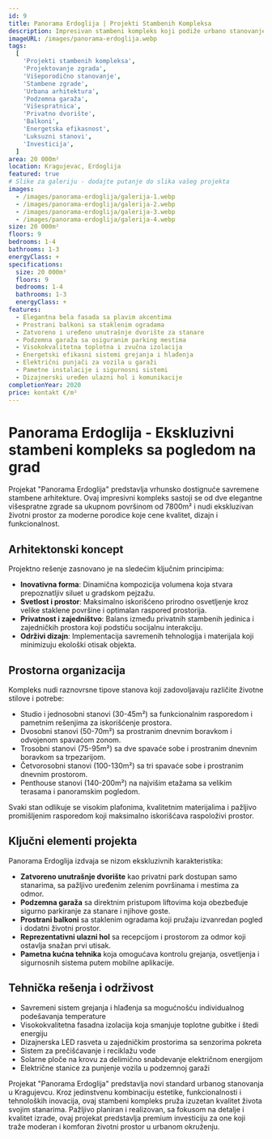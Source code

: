 ```yaml
---
id: 9
title: Panorama Erdoglija | Projekti Stambenih Kompleksa
description: Impresivan stambeni kompleks koji podiže urbano stanovanje na novi nivo. Ovaj savremeni projekat obuhvata dve moderne višespratnice sa pažljivo planiranim unutrašnjim dvorištem i podzemnom garažom. Elegantna bela fasada sa akcentima plave boje i prostrani balkoni pružaju jedinstvenu estetiku, dok prostrani stanovi različitih struktura zadovoljavaju potrebe najzahtevnijih stanara. Idealan spoj funkcionalnosti, komfora i luksuza za savremeni životni stil u urbanom okruženju.
imageURL: /images/panorama-erdoglija.webp
tags:
  [
    'Projekti stambenih kompleksa',
    'Projektovanje zgrada',
    'Višeporodično stanovanje',
    'Stambene zgrade',
    'Urbana arhitektura',
    'Podzemna garaža',
    'Višespratnica',
    'Privatno dvorište',
    'Balkoni',
    'Energetska efikasnost',
    'Luksuzni stanovi',
    'Investicija',
  ]
area: 20 000m²
location: Kragujevac, Erdoglija
featured: true
# Slike za galeriju - dodajte putanje do slika vašeg projekta
images:
  - /images/panorama-erdoglija/galerija-1.webp
  - /images/panorama-erdoglija/galerija-2.webp
  - /images/panorama-erdoglija/galerija-3.webp
  - /images/panorama-erdoglija/galerija-4.webp
size: 20 000m²
floors: 9
bedrooms: 1-4
bathrooms: 1-3
energyClass: +
specifications:
  size: 20 000m²
  floors: 9
  bedrooms: 1-4
  bathrooms: 1-3
  energyClass: +
features:
  - Elegantna bela fasada sa plavim akcentima
  - Prostrani balkoni sa staklenim ogradama
  - Zatvoreno i uređeno unutrašnje dvorište za stanare
  - Podzemna garaža sa osiguranim parking mestima
  - Visokokvalitetna toplotna i zvučna izolacija
  - Energetski efikasni sistemi grejanja i hlađenja
  - Električni punjači za vozila u garaži
  - Pametne instalacije i sigurnosni sistemi
  - Dizajnerski uređen ulazni hol i komunikacije
completionYear: 2020
price: kontakt €/m²
---
```


# Panorama Erdoglija - Ekskluzivni stambeni kompleks sa pogledom na grad

Projekat "Panorama Erdoglija" predstavlja vrhunsko dostignuće savremene stambene arhitekture. Ovaj impresivni kompleks sastoji se od dve elegantne višespratne zgrade sa ukupnom površinom od 7800m² i nudi ekskluzivan životni prostor za moderne porodice koje cene kvalitet, dizajn i funkcionalnost.

## Arhitektonski koncept

Projektno rešenje zasnovano je na sledećim ključnim principima:

- **Inovativna forma**: Dinamična kompozicija volumena koja stvara prepoznatljiv siluet u gradskom pejzažu.
- **Svetlost i prostor**: Maksimalno iskorišćeno prirodno osvetljenje kroz velike staklene površine i optimalan raspored prostorija.
- **Privatnost i zajedništvo**: Balans između privatnih stambenih jedinica i zajedničkih prostora koji podstiču socijalnu interakciju.
- **Održivi dizajn**: Implementacija savremenih tehnologija i materijala koji minimizuju ekološki otisak objekta.

## Prostorna organizacija

Kompleks nudi raznovrsne tipove stanova koji zadovoljavaju različite životne stilove i potrebe:

- Studio i jednosobni stanovi (30-45m²) sa funkcionalnim rasporedom i pametnim rešenjima za iskorišćenje prostora.
- Dvosobni stanovi (50-70m²) sa prostranim dnevnim boravkom i odvojenom spavaćom zonom.
- Trosobni stanovi (75-95m²) sa dve spavaće sobe i prostranim dnevnim boravkom sa trpezarijom.
- Četvorosobni stanovi (100-130m²) sa tri spavaće sobe i prostranim dnevnim prostorom.
- Penthouse stanovi (140-200m²) na najvišim etažama sa velikim terasama i panoramskim pogledom.

Svaki stan odlikuje se visokim plafonima, kvalitetnim materijalima i pažljivo promišljenim rasporedom koji maksimalno iskorišćava raspoloživi prostor.

## Ključni elementi projekta

Panorama Erdoglija izdvaja se nizom ekskluzivnih karakteristika:

- **Zatvoreno unutrašnje dvorište** kao privatni park dostupan samo stanarima, sa pažljivo uređenim zelenim površinama i mestima za odmor.
- **Podzemna garaža** sa direktnim pristupom liftovima koja obezbeđuje sigurno parkiranje za stanare i njihove goste.
- **Prostrani balkoni** sa staklenim ogradama koji pružaju izvanredan pogled i dodatni životni prostor.
- **Reprezentativni ulazni hol** sa recepcijom i prostorom za odmor koji ostavlja snažan prvi utisak.
- **Pametna kućna tehnika** koja omogućava kontrolu grejanja, osvetljenja i sigurnosnih sistema putem mobilne aplikacije.

## Tehnička rešenja i održivost

- Savremeni sistem grejanja i hlađenja sa mogućnošću individualnog podešavanja temperature
- Visokokvalitetna fasadna izolacija koja smanjuje toplotne gubitke i štedi energiju
- Dizajnerska LED rasveta u zajedničkim prostorima sa senzorima pokreta
- Sistem za prečišćavanje i reciklažu vode
- Solarne ploče na krovu za delimično snabdevanje električnom energijom
- Električne stanice za punjenje vozila u podzemnoj garaži

Projekat "Panorama Erdoglija" predstavlja novi standard urbanog stanovanja u Kragujevcu. Kroz jedinstvenu kombinaciju estetike, funkcionalnosti i tehnoloških inovacija, ovaj stambeni kompleks pruža izuzetan kvalitet života svojim stanarima. Pažljivo planiran i realizovan, sa fokusom na detalje i kvalitet izrade, ovaj projekat predstavlja premium investiciju za one koji traže moderan i komforan životni prostor u urbanom okruženju.
